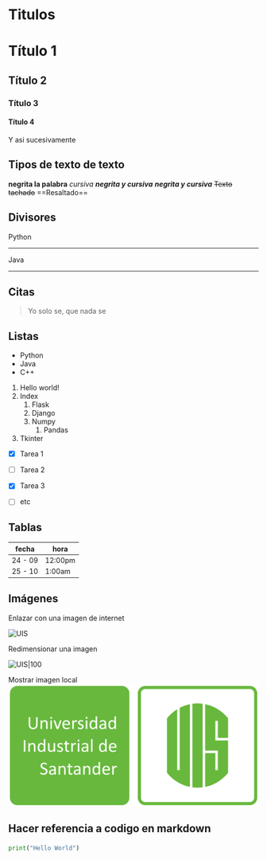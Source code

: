 # Titulos
# Título 1
## Título 2
### Título 3
#### Título 4
Y asi sucesivamente

## Tipos de texto de texto

**negrita la palabra**
*cursiva*
***negrita y cursiva***
___negrita y cursiva___
~~Texto tachado~~
==Resaltado== 

## Divisores

Python

---

Java

---

## Citas
 
> Yo solo se, que nada se


## Listas
- Python
- Java
- C++

1. Hello world!
2. Index
	1. Flask
	2. Django
	3. Numpy
		1. Pandas
3. Tkinter

- [x] Tarea 1
- [ ] Tarea 2
- [x] Tarea 3
 - [ ] etc

 
  ## Tablas
 
| fecha  | hora    | 
| ------ | ------  |
| 24 - 09| 12:00pm |
| 25 - 10| 1:00am  |


## Imágenes

Enlazar con una imagen de internet

![UIS](https://upload.wikimedia.org/wikipedia/commons/thumb/1/19/Universidad_Industrial_de_Santander_logo.svg/2560px-Universidad_Industrial_de_Santander_logo.svg.png)

Redimensionar una imagen

![UIS|100](https://upload.wikimedia.org/wikipedia/commons/thumb/1/19/Universidad_Industrial_de_Santander_logo.svg/2560px-Universidad_Industrial_de_Santander_logo.svg.png)

Mostrar imagen local
![Imagen local](UISLogoLocal.png)
## Hacer referencia a codigo en markdown
```python
print("Hello World")

```

